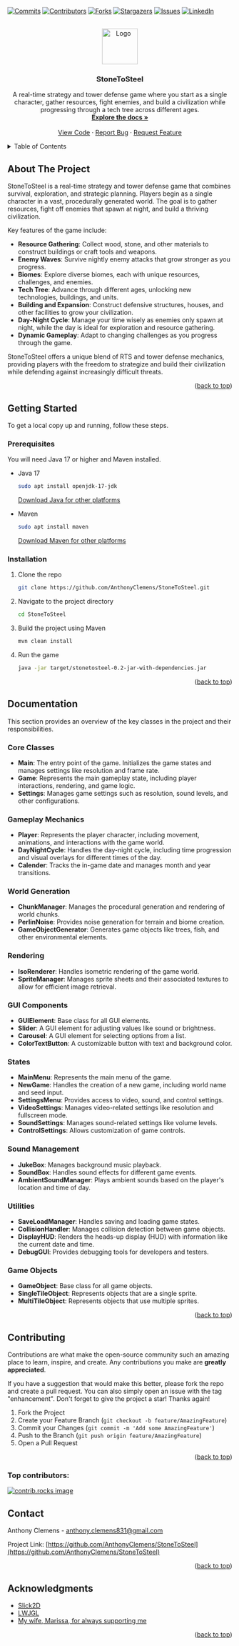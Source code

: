 <!-- PROJECT SHIELDS -->
[![Commits][commits-shield]][commits-url]
[![Contributors][contributors-shield]][contributors-url]
[![Forks][forks-shield]][forks-url]
[![Stargazers][stars-shield]][stars-url]
[![Issues][issues-shield]][issues-url]
[![LinkedIn][linkedin-shield]][linkedin-url]

<!-- PROJECT LOGO -->
<br />
<div align="center">
  <a href="https://github.com/AnthonyClemens/StoneToSteel">
    <img src="I WILL PUT THE LOGO HERE WHEN I FIGURE IT OUT" alt="Logo" width="80" height="80">
  </a>

<h3 align="center">StoneToSteel</h3>

  <p align="center">
    A real-time strategy and tower defense game where you start as a single character, gather resources, fight enemies, and build a civilization while progressing through a tech tree across different ages.
    <br />
    <a href="https://github.com/AnthonyClemens/StoneToSteel"><strong>Explore the docs »</strong></a>
    <br />
    <br />
    <a href="https://github.com/AnthonyClemens/StoneToSteel">View Code</a>
    ·
    <a href="https://github.com/AnthonyClemens/StoneToSteel/issues/new?labels=bug">Report Bug</a>
    ·
    <a href="https://github.com/AnthonyClemens/StoneToSteel/issues/new?labels=enhancement">Request Feature</a>
  </p>
</div>

<!-- TABLE OF CONTENTS -->
<details>
  <summary>Table of Contents</summary>
  <ol>
    <li>
      <a href="#about-the-project">About The Project</a>
    </li>
    <li>
      <a href="#getting-started">Getting Started</a>
      <ul>
        <li><a href="#prerequisites">Prerequisites</a></li>
        <li><a href="#installation">Installation</a></li>
      </ul>
    </li>
    <li><a href="#documentation">Documentation</a></li>
    <li><a href="#contributing">Contributing</a></li>
    <li><a href="#contact">Contact</a></li>
    <li><a href="#acknowledgments">Acknowledgments</a></li>
  </ol>
</details>

<!-- ABOUT THE PROJECT -->
## About The Project

StoneToSteel is a real-time strategy and tower defense game that combines survival, exploration, and strategic planning. Players begin as a single character in a vast, procedurally generated world. The goal is to gather resources, fight off enemies that spawn at night, and build a thriving civilization.

Key features of the game include:
- **Resource Gathering**: Collect wood, stone, and other materials to construct buildings or craft tools and weapons.
- **Enemy Waves**: Survive nightly enemy attacks that grow stronger as you progress.
- **Biomes**: Explore diverse biomes, each with unique resources, challenges, and enemies.
- **Tech Tree**: Advance through different ages, unlocking new technologies, buildings, and units.
- **Building and Expansion**: Construct defensive structures, houses, and other facilities to grow your civilization.
- **Day-Night Cycle**: Manage your time wisely as enemies only spawn at night, while the day is ideal for exploration and resource gathering.
- **Dynamic Gameplay**: Adapt to changing challenges as you progress through the game.

StoneToSteel offers a unique blend of RTS and tower defense mechanics, providing players with the freedom to strategize and build their civilization while defending against increasingly difficult threats.

<p align="right">(<a href="#readme-top">back to top</a>)</p>

<!-- GETTING STARTED -->
## Getting Started

To get a local copy up and running, follow these steps.

### Prerequisites

You will need Java 17 or higher and Maven installed.

* Java 17
  ```sh
  sudo apt install openjdk-17-jdk
  ```
  [Download Java for other platforms](https://www.oracle.com/java/technologies/javase-jdk17-downloads.html)

* Maven
  ```sh
  sudo apt install maven
  ```
  [Download Maven for other platforms](https://maven.apache.org/download.cgi)

### Installation

1. Clone the repo
   ```sh
   git clone https://github.com/AnthonyClemens/StoneToSteel.git
   ```
2. Navigate to the project directory
   ```sh
   cd StoneToSteel
   ```
3. Build the project using Maven
   ```sh
   mvn clean install
   ```
4. Run the game
   ```sh
   java -jar target/stonetosteel-0.2-jar-with-dependencies.jar
   ```

<p align="right">(<a href="#readme-top">back to top</a>)</p>

<!-- DOCUMENTATION -->
## Documentation

This section provides an overview of the key classes in the project and their responsibilities.

### Core Classes
- **Main**: The entry point of the game. Initializes the game states and manages settings like resolution and frame rate.
- **Game**: Represents the main gameplay state, including player interactions, rendering, and game logic.
- **Settings**: Manages game settings such as resolution, sound levels, and other configurations.

### Gameplay Mechanics
- **Player**: Represents the player character, including movement, animations, and interactions with the game world.
- **DayNightCycle**: Handles the day-night cycle, including time progression and visual overlays for different times of the day.
- **Calender**: Tracks the in-game date and manages month and year transitions.

### World Generation
- **ChunkManager**: Manages the procedural generation and rendering of world chunks.
- **PerlinNoise**: Provides noise generation for terrain and biome creation.
- **GameObjectGenerator**: Generates game objects like trees, fish, and other environmental elements.

### Rendering
- **IsoRenderer**: Handles isometric rendering of the game world.
- **SpriteManager**: Manages sprite sheets and their associated textures to allow for efficient image retrieval.

### GUI Components
- **GUIElement**: Base class for all GUI elements.
- **Slider**: A GUI element for adjusting values like sound or brightness.
- **Carousel**: A GUI element for selecting options from a list.
- **ColorTextButton**: A customizable button with text and background color.

### States
- **MainMenu**: Represents the main menu of the game.
- **NewGame**: Handles the creation of a new game, including world name and seed input.
- **SettingsMenu**: Provides access to video, sound, and control settings.
- **VideoSettings**: Manages video-related settings like resolution and fullscreen mode.
- **SoundSettings**: Manages sound-related settings like volume levels.
- **ControlSettings**: Allows customization of game controls.

### Sound Management
- **JukeBox**: Manages background music playback.
- **SoundBox**: Handles sound effects for different game events.
- **AmbientSoundManager**: Plays ambient sounds based on the player's location and time of day.

### Utilities
- **SaveLoadManager**: Handles saving and loading game states.
- **CollisionHandler**: Manages collision detection between game objects.
- **DisplayHUD**: Renders the heads-up display (HUD) with information like the current date and time.
- **DebugGUI**: Provides debugging tools for developers and testers.

### Game Objects
- **GameObject**: Base class for all game objects.
- **SingleTileObject**: Represents objects that are a single sprite.
- **MultiTileObject**: Represents objects that use multiple sprites.

<p align="right">(<a href="#readme-top">back to top</a>)</p>

<!-- CONTRIBUTING -->
## Contributing

Contributions are what make the open-source community such an amazing place to learn, inspire, and create. Any contributions you make are **greatly appreciated**.

If you have a suggestion that would make this better, please fork the repo and create a pull request. You can also simply open an issue with the tag "enhancement".
Don't forget to give the project a star! Thanks again!

1. Fork the Project
2. Create your Feature Branch (`git checkout -b feature/AmazingFeature`)
3. Commit your Changes (`git commit -m 'Add some AmazingFeature'`)
4. Push to the Branch (`git push origin feature/AmazingFeature`)
5. Open a Pull Request

<p align="right">(<a href="#readme-top">back to top</a>)</p>

### Top contributors:

<a href="https://github.com/AnthonyClemens/StoneToSteel/graphs/contributors">
  <img src="https://contrib.rocks/image?repo=AnthonyClemens/StoneToSteel" alt="contrib.rocks image" />
</a>

<!-- CONTACT -->
## Contact

Anthony Clemens - [anthony.clemens831@gmail.com](mailto:anthony.clemens831@gmail.com)

Project Link: [https://github.com/AnthonyClemens/StoneToSteel](https://github.com/AnthonyClemens/StoneToSteel)

<p align="right">(<a href="#readme-top">back to top</a>)</p>

<!-- ACKNOWLEDGMENTS -->
## Acknowledgments

* [Slick2D](http://slick.ninjacave.com/)
* [LWJGL](https://www.lwjgl.org/)
* [My wife, Marissa, for always supporting me](https://github.com/mclemens817)

<p align="right">(<a href="#readme-top">back to top</a>)</p>

<!-- MARKDOWN LINKS & IMAGES -->
[contributors-shield]: https://img.shields.io/github/contributors/AnthonyClemens/StoneToSteel.svg?style=for-the-badge
[contributors-url]: https://github.com/AnthonyClemens/StoneToSteel/graphs/contributors
[forks-shield]: https://img.shields.io/github/forks/AnthonyClemens/StoneToSteel.svg?style=for-the-badge
[forks-url]: https://github.com/AnthonyClemens/StoneToSteel/network/members
[stars-shield]: https://img.shields.io/github/stars/AnthonyClemens/StoneToSteel.svg?style=for-the-badge
[stars-url]: https://github.com/AnthonyClemens/StoneToSteel/stargazers
[issues-shield]: https://img.shields.io/github/issues/AnthonyClemens/StoneToSteel.svg?style=for-the-badge
[issues-url]: https://github.com/AnthonyClemens/StoneToSteel/issues
[commits-shield]: https://img.shields.io/github/commit-activity/t/AnthonyClemens/StoneToSteel?style=for-the-badge
[commits-url]: https://github.com/AnthonyClemens/StoneToSteel/commits
[linkedin-shield]: https://img.shields.io/badge/-LinkedIn-black.svg?style=for-the-badge&logo=linkedin&colorB=555
[linkedin-url]: https://linkedin.com/in/anthony-clemens831
